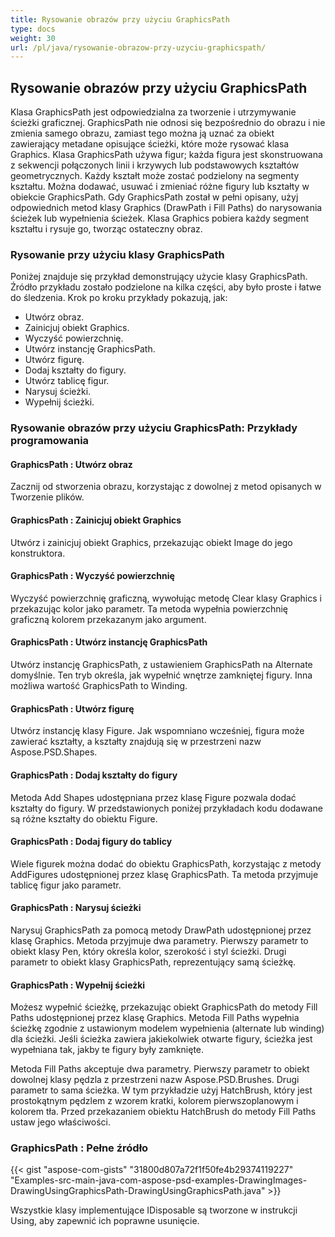 ```yaml
---
title: Rysowanie obrazów przy użyciu GraphicsPath
type: docs
weight: 30
url: /pl/java/rysowanie-obrazow-przy-uzyciu-graphicspath/
---
```


## **Rysowanie obrazów przy użyciu GraphicsPath**
Klasa GraphicsPath jest odpowiedzialna za tworzenie i utrzymywanie ścieżki graficznej. GraphicsPath nie odnosi się bezpośrednio do obrazu i nie zmienia samego obrazu, zamiast tego można ją uznać za obiekt zawierający metadane opisujące ścieżki, które może rysować klasa Graphics. Klasa GraphicsPath używa figur; każda figura jest skonstruowana z sekwencji połączonych linii i krzywych lub podstawowych kształtów geometrycznych. Każdy kształt może zostać podzielony na segmenty kształtu. Można dodawać, usuwać i zmieniać różne figury lub kształty w obiekcie GraphicsPath. Gdy GraphicsPath został w pełni opisany, użyj odpowiednich metod klasy Graphics (DrawPath i Fill Paths) do narysowania ścieżek lub wypełnienia ścieżek. Klasa Graphics pobiera każdy segment kształtu i rysuje go, tworząc ostateczny obraz.
### **Rysowanie przy użyciu klasy GraphicsPath**
Poniżej znajduje się przykład demonstrujący użycie klasy GraphicsPath. Źródło przykładu zostało podzielone na kilka części, aby było proste i łatwe do śledzenia. Krok po kroku przykłady pokazują, jak:

- Utwórz obraz.
- Zainicjuj obiekt Graphics.
- Wyczyść powierzchnię.
- Utwórz instancję GraphicsPath.
- Utwórz figurę.
- Dodaj kształty do figury.
- Utwórz tablicę figur.
- Narysuj ścieżki.
- Wypełnij ścieżki.

### **Rysowanie obrazów przy użyciu GraphicsPath: Przykłady programowania**
#### **GraphicsPath : Utwórz obraz**
Zacznij od stworzenia obrazu, korzystając z dowolnej z metod opisanych w Tworzenie plików.
#### **GraphicsPath : Zainicjuj obiekt Graphics**
Utwórz i zainicjuj obiekt Graphics, przekazując obiekt Image do jego konstruktora.
#### **GraphicsPath : Wyczyść powierzchnię**
Wyczyść powierzchnię graficzną, wywołując metodę Clear klasy Graphics i przekazując kolor jako parametr. Ta metoda wypełnia powierzchnię graficzną kolorem przekazanym jako argument.
#### **GraphicsPath : Utwórz instancję GraphicsPath**
Utwórz instancję GraphicsPath, z ustawieniem GraphicsPath na Alternate domyślnie. Ten tryb określa, jak wypełnić wnętrze zamkniętej figury. Inna możliwa wartość GraphicsPath to Winding.
#### **GraphicsPath : Utwórz figurę**
Utwórz instancję klasy Figure. Jak wspomniano wcześniej, figura może zawierać kształty, a kształty znajdują się w przestrzeni nazw Aspose.PSD.Shapes.
#### **GraphicsPath : Dodaj kształty do figury**
Metoda Add Shapes udostępniana przez klasę Figure pozwala dodać kształty do figury. W przedstawionych poniżej przykładach kodu dodawane są różne kształty do obiektu Figure.
#### **GraphicsPath : Dodaj figury do tablicy**
Wiele figurek można dodać do obiektu GraphicsPath, korzystając z metody AddFigures udostępnionej przez klasę GraphicsPath. Ta metoda przyjmuje tablicę figur jako parametr.
#### **GraphicsPath : Narysuj ścieżki**
Narysuj GraphicsPath za pomocą metody DrawPath udostępnionej przez klasę Graphics. Metoda przyjmuje dwa parametry. Pierwszy parametr to obiekt klasy Pen, który określa kolor, szerokość i styl ścieżki. Drugi parametr to obiekt klasy GraphicsPath, reprezentujący samą ścieżkę.
#### **GraphicsPath : Wypełnij ścieżki**

Możesz wypełnić ścieżkę, przekazując obiekt GraphicsPath do metody Fill Paths udostępnionej przez klasę Graphics. Metoda Fill Paths wypełnia ścieżkę zgodnie z ustawionym modelem wypełnienia (alternate lub winding) dla ścieżki. Jeśli ścieżka zawiera jakiekolwiek otwarte figury, ścieżka jest wypełniana tak, jakby te figury były zamknięte.

Metoda Fill Paths akceptuje dwa parametry. Pierwszy parametr to obiekt dowolnej klasy pędzla z przestrzeni nazw Aspose.PSD.Brushes. Drugi parametr to sama ścieżka. W tym przykładzie użyj HatchBrush, który jest prostokątnym pędzlem z wzorem kratki, kolorem pierwszoplanowym i kolorem tła. Przed przekazaniem obiektu HatchBrush do metody Fill Paths ustaw jego właściwości.
### **GraphicsPath : Pełne źródło**
{{< gist "aspose-com-gists" "31800d807a72f1f50fe4b29374119227" "Examples-src-main-java-com-aspose-psd-examples-DrawingImages-DrawingUsingGraphicsPath-DrawingUsingGraphicsPath.java" >}}



Wszystkie klasy implementujące IDisposable są tworzone w instrukcji Using, aby zapewnić ich poprawne usunięcie.

